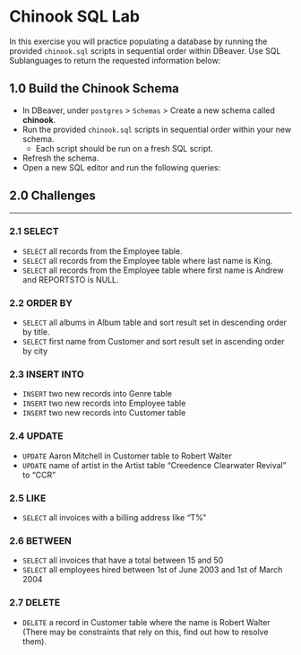 # Chinook SQL Lab
In this exercise you will practice populating a database by running the provided `chinook.sql` scripts in sequential order within DBeaver.  Use SQL Sublanguages to return the requested information below:

## 1.0 Build the Chinook Schema
* In DBeaver, under `postgres` > `Schemas` > Create a new schema called **chinook**.
* Run the provided `chinook.sql` scripts in sequential order within your new schema. 
  - Each script should be run on a fresh SQL script.
* Refresh the schema.
* Open a new SQL editor and run the following queries:


## 2.0 Challenges
---

### 2.1 SELECT
* `SELECT` all records from the Employee table.
* `SELECT` all records from the Employee table where last name is King.
* `SELECT` all records from the Employee table where first name is Andrew and REPORTSTO is NULL.

### 2.2 ORDER BY
* `SELECT` all albums in Album table and sort result set in descending order by title.
* `SELECT` first name from Customer and sort result set in ascending order by city

### 2.3 INSERT INTO
* `INSERT` two new records into Genre table 
* `INSERT` two new records into Employee table
* `INSERT` two new records into Customer table

### 2.4 UPDATE
* `UPDATE` Aaron Mitchell in Customer table to Robert Walter
* `UPDATE` name of artist in the Artist table “Creedence Clearwater Revival” to “CCR”	

### 2.5 LIKE
* `SELECT` all invoices with a billing address like “T%” 

### 2.6 BETWEEN
* `SELECT` all invoices that have a total between 15 and 50
* `SELECT` all employees hired between 1st of June 2003 and 1st of March 2004

### 2.7 DELETE
* `DELETE` a record in Customer table where the name is Robert Walter (There may be constraints that rely on this, find out how to resolve them).
